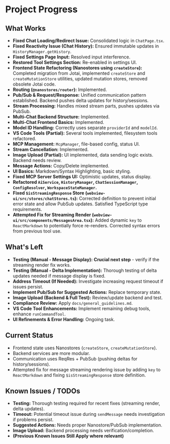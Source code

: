 # Project Progress

## What Works
- **Fixed Chat Loading/Redirect Issue:** Consolidated logic in `ChatPage.tsx`.
- **Fixed Reactivity Issue (Chat History):** Ensured immutable updates in `HistoryManager.getHistory`.
- **Fixed Settings Page Input:** Resolved input interference.
- **Restored Tool Settings Section:** Re-enabled in settings UI.
- **Frontend State Refactoring (Nanostores using `createStore`):** Completed migration from Jotai, implemented `createStore` and `createMutationStore` utilities, updated mutation stores, removed obsolete Jotai code.
- **Routing (`@nanostores/router`):** Implemented.
- **Pub/Sub & Request/Response:** Unified communication pattern established. Backend pushes delta updates for history/sessions.
- **Stream Processing:** Handles mixed stream parts, pushes updates via PubSub.
- **Multi-Chat Backend Structure:** Implemented.
- **Multi-Chat Frontend Basics:** Implemented.
- **Model ID Handling:** Correctly uses separate `providerId` and `modelId`.
- **VS Code Tools (Partial):** Several tools implemented, filesystem tools refactored.
- **MCP Management:** `McpManager`, file-based config, status UI.
- **Stream Cancellation:** Implemented.
- **Image Upload (Partial):** UI implemented, data sending logic exists. Backend needs review.
- **Message Actions:** Copy/Delete implemented.
- **UI Basics:** Markdown/Syntax Highlighting, basic styling.
- **Fixed MCP Server Settings UI:** Optimistic updates, status display.
- **Refactored `AiService`, `HistoryManager`, `ChatSessionManager`, `ConfigResolver`, `WorkspaceStateManager`.**
- **Fixed `$isStreamingResponse` Store (`webview-ui/src/stores/chatStores.ts`):** Corrected definition to prevent initial error state and allow PubSub updates. Satisfied TypeScript type requirements.
- **Attempted Fix for Streaming Render (`webview-ui/src/components/MessagesArea.tsx`):** Added dynamic `key` to `ReactMarkdown` to potentially force re-renders. Corrected syntax errors from previous tool use.

## What's Left
- **Testing (Manual - Message Display):** **Crucial next step** - verify if the streaming render fix works.
- **Testing (Manual - Delta Implementation):** Thorough testing of delta updates needed if message display is fixed.
- **Address Timeout (If Needed):** Investigate increasing request timeout if issues persist.
- **Implement Pub/Sub for Suggested Actions:** Replace temporary state.
- **Image Upload (Backend & Full Test):** Review/update backend and test.
- **Compliance Review:** Apply `docs/general_guidelines.md`.
- **VS Code Tool Enhancements:** Implement remaining debug tools, enhance `runCommandTool`.
- **UI Refinements & Error Handling:** Ongoing task.

## Current Status
- Frontend state uses Nanostores (`createStore`, `createMutationStore`).
- Backend services are more modular.
- Communication uses ReqRes + PubSub (pushing deltas for history/sessions).
- Attempted fix for message streaming rendering issue by adding `key` to `ReactMarkdown` and fixing `$isStreamingResponse` store definition.

## Known Issues / TODOs
- **Testing:** Thorough testing required for recent fixes (streaming render, delta updates).
- **Timeout:** Potential timeout issue during `sendMessage` needs investigation if problems persist.
- **Suggested Actions:** Needs proper Nanostore/PubSub implementation.
- **Image Upload:** Backend processing needs verification/completion.
- **(Previous Known Issues Still Apply where relevant)**
